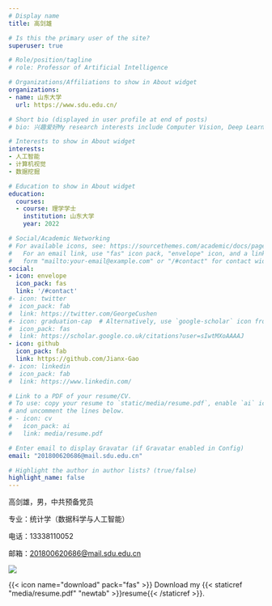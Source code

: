 ```yaml
---
# Display name
title: 高剑雄

# Is this the primary user of the site?
superuser: true

# Role/position/tagline
# role: Professor of Artificial Intelligence

# Organizations/Affiliations to show in About widget
organizations:
- name: 山东大学
  url: https://www.sdu.edu.cn/

# Short bio (displayed in user profile at end of posts)
# bio: 兴趣爱好My research interests include Computer Vision, Deep Learning, Data Mining.

# Interests to show in About widget
interests:
- 人工智能
- 计算机视觉
- 数据挖掘

# Education to show in About widget
education:
  courses:
  - course: 理学学士
    institution: 山东大学
    year: 2022

# Social/Academic Networking
# For available icons, see: https://sourcethemes.com/academic/docs/page-builder/#icons
#   For an email link, use "fas" icon pack, "envelope" icon, and a link in the
#   form "mailto:your-email@example.com" or "/#contact" for contact widget.
social:
- icon: envelope
  icon_pack: fas
  link: '/#contact'
#- icon: twitter
#  icon_pack: fab
#  link: https://twitter.com/GeorgeCushen
#- icon: graduation-cap  # Alternatively, use `google-scholar` icon from `ai` icon pack
#  icon_pack: fas
#  link: https://scholar.google.co.uk/citations?user=sIwtMXoAAAAJ
- icon: github
  icon_pack: fab
  link: https://github.com/Jianx-Gao
#- icon: linkedin
#  icon_pack: fab
#  link: https://www.linkedin.com/

# Link to a PDF of your resume/CV.
# To use: copy your resume to `static/media/resume.pdf`, enable `ai` icons in `params.toml`, 
# and uncomment the lines below.
# - icon: cv
#   icon_pack: ai
#   link: media/resume.pdf

# Enter email to display Gravatar (if Gravatar enabled in Config)
email: "201800620686@mail.sdu.edu.cn"

# Highlight the author in author lists? (true/false)
highlight_name: false
---
```

高剑雄，男，中共预备党员

专业：统计学（数据科学与人工智能）

电话：13338110052

邮箱：201800620686@mail.sdu.edu.cn

<img src="https://github-readme-stats.vercel.app/api?username=Jianx-Gao&theme=onedark&show_icons=true">

{{< icon name="download" pack="fas" >}} Download my {{< staticref "media/resume.pdf" "newtab" >}}resume{{< /staticref >}}.

